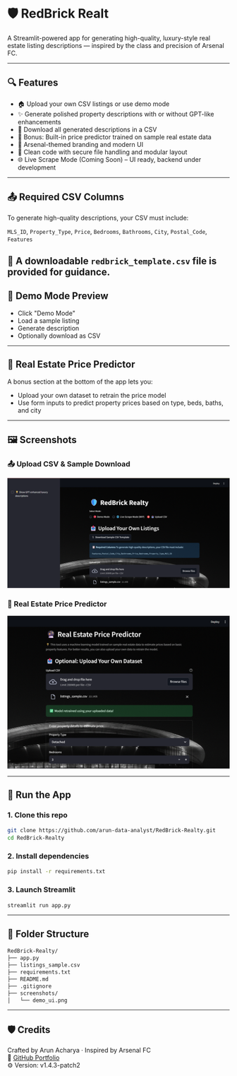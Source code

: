# 🛡️ RedBrick Realt

A Streamlit-powered app for generating high-quality, luxury-style real estate listing descriptions — inspired by the class and precision of Arsenal FC.

---

## 🔍 Features

- 🏠 Upload your own CSV listings or use demo mode
- ✨ Generate polished property descriptions with or without GPT-like enhancements
- 📄 Download all generated descriptions in a CSV
- 🧠 Bonus: Built-in price predictor trained on sample real estate data
- 🎨 Arsenal-themed branding and modern UI
- 🔐 Clean code with secure file handling and modular layout
- 🌐 Live Scrape Mode (Coming Soon) – UI ready, backend under development

---

## 📤 Required CSV Columns

To generate high-quality descriptions, your CSV must include:

`MLS_ID`, `Property_Type`, `Price`, `Bedrooms`, `Bathrooms`, `City`, `Postal_Code`, `Features`

📎 A downloadable `redbrick_template.csv` file is provided for guidance.
---

## 🧪 Demo Mode Preview

- Click "Demo Mode"
- Load a sample listing
- Generate description
- Optionally download as CSV

---


## 🧠 Real Estate Price Predictor

A bonus section at the bottom of the app lets you:
- Upload your own dataset to retrain the price model
- Use form inputs to predict property prices based on type, beds, baths, and city

---

## 🖼️ Screenshots

### 📤 Upload CSV & Sample Download
![Upload CSV UI](screenshots/upload_csv_ui.png)

### 🔮 Real Estate Price Predictor
![Price Predictor](screenshots/price_predictor_ui.png)


---

## 🚀 Run the App

### 1. Clone this repo
```bash
git clone https://github.com/arun-data-analyst/RedBrick-Realty.git
cd RedBrick-Realty
```

### 2. Install dependencies
```bash
pip install -r requirements.txt
```

### 3. Launch Streamlit
```bash
streamlit run app.py
```

---

## 📁 Folder Structure

```
RedBrick-Realty/
├── app.py
├── listings_sample.csv
├── requirements.txt
├── README.md
├── .gitignore
├── screenshots/
│   └── demo_ui.png
```

---

## 🛡️ Credits

Crafted by Arun Acharya · Inspired by Arsenal FC  
🔗 [GitHub Portfolio](https://github.com/arun-data-analyst)  
⚙️ Version: v1.4.3-patch2
